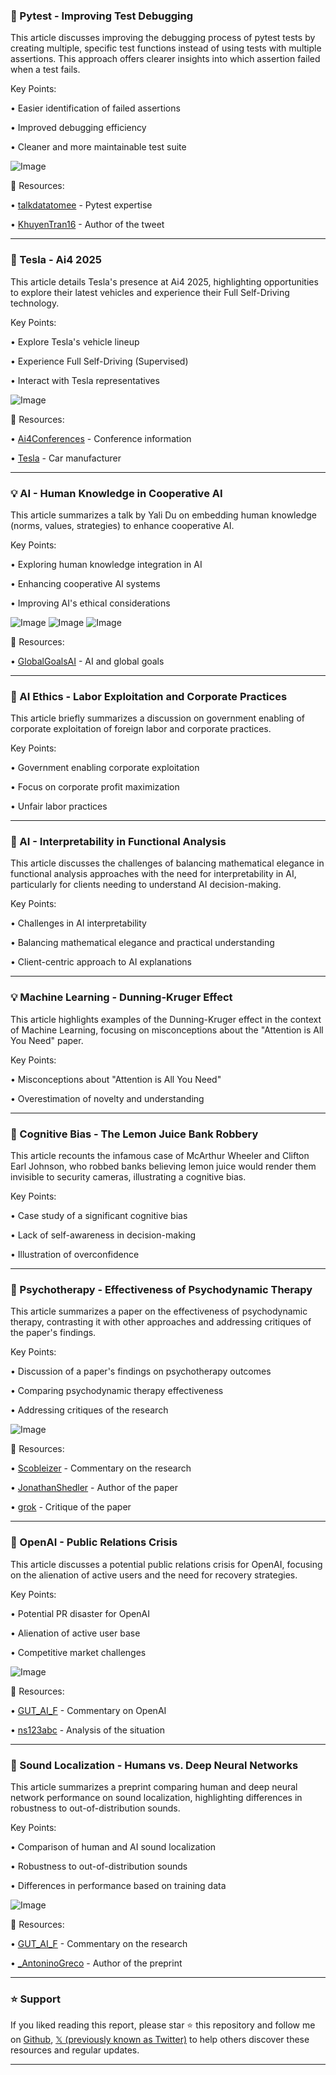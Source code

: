 ### 🤖 Pytest - Improving Test Debugging

This article discusses improving the debugging process of pytest tests by creating multiple, specific test functions instead of using tests with multiple assertions. This approach offers clearer insights into which assertion failed when a test fails.


Key Points:

• Easier identification of failed assertions

• Improved debugging efficiency

• Cleaner and more maintainable test suite


![Image](https://pbs.twimg.com/media/Gx1srJgWcAAjb4b?format=jpg&name=small)

🔗 Resources:

• [talkdatatomee](https://x.com/talkdatatomee) -  Pytest expertise

• [KhuyenTran16](https://x.com/KhuyenTran16) -  Author of the tweet


---
### 🚀 Tesla - Ai4 2025

This article details Tesla's presence at Ai4 2025, highlighting opportunities to explore their latest vehicles and experience their Full Self-Driving technology.


Key Points:

• Explore Tesla's vehicle lineup

• Experience Full Self-Driving (Supervised)

• Interact with Tesla representatives


![Image](https://pbs.twimg.com/media/Gx_h9s2a0AAf6nC?format=jpg&name=small)

🔗 Resources:

• [Ai4Conferences](https://x.com/Ai4Conferences) -  Conference information

• [Tesla](https://x.com/Tesla) -  Car manufacturer


---
### 💡 AI - Human Knowledge in Cooperative AI

This article summarizes a talk by Yali Du on embedding human knowledge (norms, values, strategies) to enhance cooperative AI.


Key Points:

• Exploring human knowledge integration in AI

• Enhancing cooperative AI systems

• Improving AI's ethical considerations


![Image](https://pbs.twimg.com/media/Gx_Ge1VWgAUhchL?format=jpg&name=small)
![Image](https://pbs.twimg.com/media/Gx_Ge1YWgAQrBi-?format=jpg&name=small)
![Image](https://pbs.twimg.com/media/Gx_Ge1TWcAEO6YO?format=jpg&name=360x360)

🔗 Resources:

• [GlobalGoalsAI](https://x.com/GlobalGoalsAI) - AI and global goals


---
### 🤖 AI Ethics - Labor Exploitation and Corporate Practices

This article briefly summarizes a discussion on government enabling of corporate exploitation of foreign labor and corporate practices.


Key Points:

• Government enabling corporate exploitation

• Focus on corporate profit maximization

• Unfair labor practices



---
### 🤖 AI - Interpretability in Functional Analysis

This article discusses the challenges of balancing mathematical elegance in functional analysis approaches with the need for interpretability in AI, particularly for clients needing to understand AI decision-making.


Key Points:

• Challenges in AI interpretability

• Balancing mathematical elegance and practical understanding

• Client-centric approach to AI explanations


---
### 💡 Machine Learning - Dunning-Kruger Effect

This article highlights examples of the Dunning-Kruger effect in the context of Machine Learning, focusing on misconceptions about the "Attention is All You Need" paper.


Key Points:

• Misconceptions about "Attention is All You Need"

• Overestimation of novelty and understanding


---
### 🤖 Cognitive Bias - The Lemon Juice Bank Robbery

This article recounts the infamous case of McArthur Wheeler and Clifton Earl Johnson, who robbed banks believing lemon juice would render them invisible to security cameras, illustrating a cognitive bias.


Key Points:

• Case study of a significant cognitive bias

• Lack of self-awareness in decision-making

• Illustration of overconfidence


---
### 🤖 Psychotherapy - Effectiveness of Psychodynamic Therapy

This article summarizes a paper on the effectiveness of psychodynamic therapy, contrasting it with other approaches and addressing critiques of the paper's findings.


Key Points:

• Discussion of a paper's findings on psychotherapy outcomes

• Comparing psychodynamic therapy effectiveness

• Addressing critiques of the research



![Image](https://pbs.twimg.com/media/Gx17trubsAUOSu0?format=jpg&name=small)

🔗 Resources:

• [Scobleizer](https://x.com/Scobleizer) -  Commentary on the research

• [JonathanShedler](https://x.com/JonathanShedler) -  Author of the paper

• [grok](https://x.com/grok) -  Critique of the paper


---
### 🤖 OpenAI - Public Relations Crisis

This article discusses a potential public relations crisis for OpenAI, focusing on the alienation of active users and the need for recovery strategies.


Key Points:

• Potential PR disaster for OpenAI

• Alienation of active user base

• Competitive market challenges



![Image](https://pbs.twimg.com/media/Gx7xRIMXAAAa1bP?format=jpg&name=900x900)

🔗 Resources:

• [GUT_AI_F](https://x.com/GUT_AI_F) -  Commentary on OpenAI

• [ns123abc](https://x.com/ns123abc) -  Analysis of the situation


---
### 🤖 Sound Localization - Humans vs. Deep Neural Networks

This article summarizes a preprint comparing human and deep neural network performance on sound localization, highlighting differences in robustness to out-of-distribution sounds.


Key Points:

• Comparison of human and AI sound localization

• Robustness to out-of-distribution sounds

• Differences in performance based on training data



![Image](https://pbs.twimg.com/media/Gx596S9XIAArNLZ?format=png&name=small)

🔗 Resources:

• [GUT_AI_F](https://x.com/GUT_AI_F) -  Commentary on the research

• [_AntoninoGreco](https://x.com/_AntoninoGreco) -  Author of the preprint


---

### ⭐️ Support

If you liked reading this report, please star ⭐️ this repository and follow me on [Github](https://github.com/Drix10), [𝕏 (previously known as Twitter)](https://x.com/DRIX_10_) to help others discover these resources and regular updates.

---
